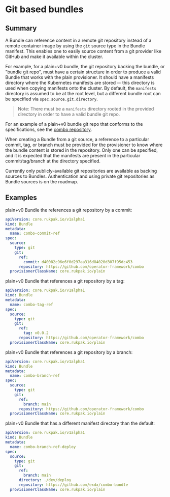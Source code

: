 # Git based bundles

## Summary

A Bundle can reference content in a remote git repository instead of a remote container image by using the
`git` source type in the Bundle manifest. This enables one to easily source content from a git provider like GitHub and
make it available within the cluster.

For example, for a plain+v0 bundle, the git repository backing the bundle, or "bundle git repo", must have a certain
structure in order to produce a valid Bundle that works with the plain provisioner. It should have a manifests directory
where the Kubernetes manifests are stored -- this directory is used when copying manifests onto the cluster. By default,
the `manifests` directory is assumed to be at the root level, but a different bundle root can be specified
via `spec.source.git.directory`.

> Note: There must be a `manifests` directory rooted in the provided directory in order to have a valid bundle git repo.

For an example of a plain+v0 bundle git repo that conforms to the specifications, see
the [combo repository](https://github.com/operator-framework/combo/).

When creating a Bundle from a git source, a reference to a particular commit, tag, or branch must be provided for the
provisioner to know where the bundle content is stored in the repository. Only one can be specified, and it is expected
that the manifests are present in the particular commit/tag/branch at the directory specified.

Currently only publicly-available git repositories are available as backing sources to Bundles. Authentication and using
private git repositories as Bundle sources is on the roadmap.

## Examples

plain+v0 Bundle the references a git repository by a commit:

```yaml
apiVersion: core.rukpak.io/v1alpha1
kind: Bundle
metadata:
  name: combo-commit-ref
spec:
  source:
    type: git
    git:
      ref:
        commit: d40082c96e6f0d297aa316d84020d307f95dc453
      repository: https://github.com/operator-framework/combo
  provisionerClassName: core.rukpak.io/plain
```

plain+v0 Bundle that references a git repository by a tag:

```yaml
apiVersion: core.rukpak.io/v1alpha1
kind: Bundle
metadata:
  name: combo-tag-ref
spec:
  source:
    type: git
    git:
      ref:
        tag: v0.0.2
      repository: https://github.com/operator-framework/combo
  provisionerClassName: core.rukpak.io/plain
```

plain+v0 Bundle that references a git repository by a branch:

```yaml
apiVersion: core.rukpak.io/v1alpha1
kind: Bundle
metadata:
  name: combo-branch-ref
spec:
  source:
    type: git
    git:
      ref:
        branch: main
      repository: https://github.com/operator-framework/combo
  provisionerClassName: core.rukpak.io/plain
```

plain+v0 Bundle that has a different manifest directory than the default:

```yaml
apiVersion: core.rukpak.io/v1alpha1
kind: Bundle
metadata:
  name: combo-branch-ref-deploy
spec:
  source:
    type: git
    git:
      ref:
        branch: main
      directory: ./dev/deploy
      repository: https://github.com/exdx/combo-bundle
  provisionerClassName: core.rukpak.io/plain
```


